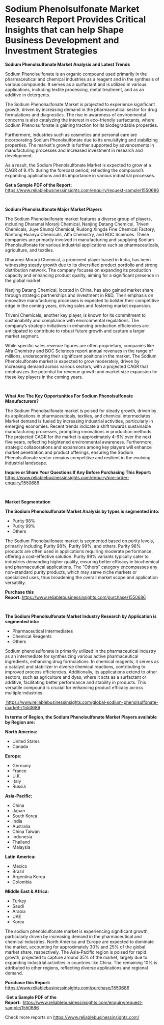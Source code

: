 <p><h1>Sodium Phenolsulfonate Market Research Report Provides Critical Insights that can help Shape Business Development and Investment Strategies</h1></p><p><strong>Sodium Phenolsulfonate Market Analysis and Latest Trends</strong></p>
<p><p>Sodium Phenolsulfonate is an organic compound used primarily in the pharmaceutical and chemical industries as a reagent and in the synthesis of various compounds. It serves as a surfactant and is utilized in various applications, including textile processing, metal treatment, and as an additive in detergents.</p><p>The Sodium Phenolsulfonate Market is projected to experience significant growth, driven by increasing demand in the pharmaceutical sector for drug formulations and diagnostics. The rise in awareness of environmental concerns is also catalyzing the interest in eco-friendly surfactants, where Sodium Phenolsulfonate is gaining traction for its biodegradable properties.</p><p>Furthermore, industries such as cosmetics and personal care are incorporating Sodium Phenolsulfonate due to its emulsifying and stabilizing properties. The market's growth is further supported by advancements in manufacturing processes and increased investment in research and development.</p><p>As a result, the Sodium Phenolsulfonate Market is expected to grow at a CAGR of 9.4% during the forecast period, reflecting the compound’s expanding applications and its importance in various industrial processes.</p></p>
<p><strong>Get a Sample PDF of the Report:&nbsp;</strong> <a href="https://www.reliablebusinessinsights.com/enquiry/request-sample/1550686?utm_campaign=2820&utm_medium=2&utm_source=Github&utm_content=ia&utm_term=31032025&utm_id=sodium-phenolsulfonate">https://www.reliablebusinessinsights.com/enquiry/request-sample/1550686</a></p>
<p>&nbsp;</p>
<p><strong>Sodium Phenolsulfonate Major Market Players</strong></p>
<p><p>The Sodium Phenolsulfonate market features a diverse group of players, including Dharamsi Morarji Chemical, Nanjing Datang Chemical, Triveni Chemicals, Juye Shunqi Chemical, Rudong Xingda Fine Chemical Factory, Nantong Huanyu Chemicals, Alfa Chemistry, and BOC Sciences. These companies are primarily involved in manufacturing and supplying Sodium Phenolsulfonate for various industrial applications such as pharmaceuticals, agriculture, and textiles.</p><p>Dharamsi Morarji Chemical, a prominent player based in India, has been witnessing steady growth due to its diversified product portfolio and strong distribution network. The company focuses on expanding its production capacity and enhancing product quality, aiming for a significant presence in the global market.</p><p>Nanjing Datang Chemical, located in China, has also gained market share through strategic partnerships and investment in R&D. Their emphasis on innovative manufacturing processes is expected to bolster their competitive edge in the coming years, driving sales and fostering market expansion.</p><p>Triveni Chemicals, another key player, is known for its commitment to sustainability and compliance with environmental regulations. The company’s strategic initiatives in enhancing production efficiencies are anticipated to contribute to robust future growth and capture a larger market segment.</p><p>While specific sales revenue figures are often proprietary, companies like Alfa Chemistry and BOC Sciences report annual revenues in the range of millions, underscoring their significant positions in the market. The Sodium Phenolsulfonate market is expected to grow moderately, driven by increasing demand across various sectors, with a projected CAGR that emphasizes the potential for revenue growth and market size expansion for these key players in the coming years.</p></p>
<p>&nbsp;</p>
<p><strong>What Are The Key Opportunities For Sodium Phenolsulfonate Manufacturers?</strong></p>
<p><p>The Sodium Phenolsulfonate market is poised for steady growth, driven by its applications in pharmaceuticals, textiles, and chemical intermediates. Market demand is fueled by increasing industrial activities, particularly in emerging economies. Recent trends indicate a shift towards sustainable manufacturing processes, prompting innovations in production methods. The projected CAGR for the market is approximately 4-6% over the next five years, reflecting heightened environmental awareness. Furthermore, strategic collaborations and expansions among key players will enhance market penetration and product offerings, ensuring the Sodium Phenolsulfonate sector remains competitive and resilient in the evolving industrial landscape.</p></p>
<p><strong>Inquire or Share Your Questions If Any Before Purchasing This Report:</strong> <a href="https://www.reliablebusinessinsights.com/enquiry/pre-order-enquiry/1550686?utm_campaign=2820&utm_medium=2&utm_source=Github&utm_content=ia&utm_term=31032025&utm_id=sodium-phenolsulfonate">https://www.reliablebusinessinsights.com/enquiry/pre-order-enquiry/1550686</a></p>
<p>&nbsp;</p>
<p><strong>Market Segmentation</strong></p>
<p><strong>The Sodium Phenolsulfonate Market Analysis by types is segmented into:</strong></p>
<p><ul><li>Purity 98%</li><li>Purity 99%</li><li>Others</li></ul></p>
<p><p>The Sodium Phenolsulfonate market is segmented based on purity levels, primarily including Purity 98%, Purity 99%, and others. Purity 98% products are often used in applications requiring moderate performance, offering a cost-effective solution. Purity 99% variants typically cater to industries demanding higher quality, ensuring better efficacy in biochemical and pharmaceutical applications. The "Others" category encompasses any non-standard purity products, which may serve niche markets or specialized uses, thus broadening the overall market scope and application versatility.</p></p>
<p><strong>Purchase this Report:&nbsp;</strong><a href="https://www.reliablebusinessinsights.com/purchase/1550686?utm_campaign=2820&utm_medium=2&utm_source=Github&utm_content=ia&utm_term=31032025&utm_id=sodium-phenolsulfonate">https://www.reliablebusinessinsights.com/purchase/1550686</a></p>
<p>&nbsp;</p>
<p><strong>The Sodium Phenolsulfonate Market Industry Research by Application is segmented into:</strong></p>
<p><ul><li>Pharmaceutical Intermediates</li><li>Chemical Reagents</li><li>Others</li></ul></p>
<p><p>Sodium phenolsulfonate is primarily utilized in the pharmaceutical industry as an intermediate for synthesizing various active pharmaceutical ingredients, enhancing drug formulations. In chemical reagents, it serves as a catalyst and stabilizer in diverse chemical reactions, contributing to improved process efficiencies. Additionally, its applications extend to other sectors, such as agriculture and dyes, where it acts as a surfactant or additive, facilitating better performance and stability in products. This versatile compound is crucial for enhancing product efficacy across multiple industries.</p></p>
<p><a href="https://www.reliablebusinessinsights.com/global-sodium-phenolsulfonate-market-r1550686?utm_campaign=2820&utm_medium=2&utm_source=Github&utm_content=ia&utm_term=31032025&utm_id=sodium-phenolsulfonate">&nbsp;https://www.reliablebusinessinsights.com/global-sodium-phenolsulfonate-market-r1550686</a></p>
<p><strong>In terms of Region, the Sodium Phenolsulfonate Market Players available by Region are:</strong></p>
<p>
    <p> <strong> North America: </strong>
        <ul>
            <li>United States</li>
            <li>Canada</li>
        </ul>
        </p> 
    <p> <strong> Europe: </strong>
        <ul>
            <li>Germany</li>
            <li>France</li>
            <li>U.K.</li>
            <li>Italy</li>
            <li>Russia</li>
        </ul>
        </p> 
    <p> <strong> Asia-Pacific: </strong>
        <ul>
            <li>China</li>
            <li>Japan</li>
            <li>South Korea</li>
            <li>India</li>
            <li>Australia</li>
            <li>China Taiwan</li>
            <li>Indonesia</li>
            <li>Thailand</li>
            <li>Malaysia</li>
        </ul>
        </p> 
    <p> <strong> Latin America: </strong>
        <ul>
            <li>Mexico</li>
            <li>Brazil</li>
            <li>Argentina Korea</li>
            <li>Colombia</li>
        </ul>
        </p> 
    <p> <strong> Middle East & Africa: </strong>
        <ul>
            <li>Turkey</li>
            <li>Saudi</li>
            <li>Arabia</li>
            <li>UAE</li>
            <li>Korea</li>
        </ul>
    </p>
    </p>
<p><p>The sodium phenolsulfonate market is experiencing significant growth, particularly driven by increasing demand in the pharmaceutical and chemical industries. North America and Europe are expected to dominate the market, accounting for approximately 30% and 25% of the global market share, respectively. The Asia-Pacific region is poised for rapid growth, projected to capture around 35% of the market, largely due to expanding industrial activities in countries like China. The remaining 10% is attributed to other regions, reflecting diverse applications and regional demand.</p></p>
<p><strong>Purchase this Report: </strong><a href="https://www.reliablebusinessinsights.com/purchase/1550686?utm_campaign=2820&utm_medium=2&utm_source=Github&utm_content=ia&utm_term=31032025&utm_id=sodium-phenolsulfonate">https://www.reliablebusinessinsights.com/purchase/1550686</a></p>
<p>&nbsp;<strong>Get a Sample PDF of the Report:&nbsp;&nbsp;</strong><a href="https://www.reliablebusinessinsights.com/enquiry/request-sample/1550686?utm_campaign=2820&utm_medium=2&utm_source=Github&utm_content=ia&utm_term=31032025&utm_id=sodium-phenolsulfonate">https://www.reliablebusinessinsights.com/enquiry/request-sample/1550686</a></p>
<p><strong></strong></p>
<p>Check more reports on <a href="https://www.reliablebusinessinsights.com/?utm_campaign=2820&utm_medium=2&utm_source=Github&utm_content=ia&utm_term=31032025&utm_id=sodium-phenolsulfonate">https://www.reliablebusinessinsights.com/</a></p>